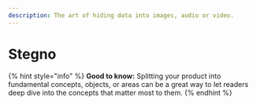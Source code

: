 ```yaml
---
description: The art of hiding data into images, audio or video.
---
```


# Stegno



{% hint style="info" %}
**Good to know:** Splitting your product into fundamental concepts, objects, or areas can be a great way to let readers deep dive into the concepts that matter most to them.
{% endhint %}
